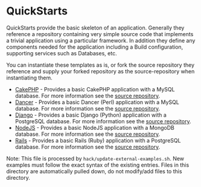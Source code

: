 QuickStarts
===========

QuickStarts provide the basic skeleton of an application. Generally they
reference a repository containing very simple source code that implements a
trivial application using a particular framework. In addition they define any
components needed for the application including a Build configuration,
supporting services such as Databases, etc.

You can instantiate these templates as is, or fork the source repository they
reference and supply your forked repository as the source-repository when
instantiating them.

* [CakePHP](https://raw.githubusercontent.com/openshift/cakephp-ex/master/openshift/templates/cakephp-mysql.json) - Provides a basic CakePHP application with a MySQL database. For more information see the [source repository](https://github.com/openshift/cakephp-ex).
* [Dancer](https://raw.githubusercontent.com/openshift/dancer-ex/master/openshift/templates/dancer-mysql.json) - Provides a basic Dancer (Perl) application with a MySQL database. For more information see the [source repository](https://github.com/openshift/dancer-ex).
* [Django](https://raw.githubusercontent.com/openshift/django-ex/master/openshift/templates/django-postgresql.json) - Provides a basic Django (Python) application with a PostgreSQL database. For more information see the [source repository](https://github.com/openshift/django-ex).
* [NodeJS](https://raw.githubusercontent.com/openshift/nodejs-ex/master/openshift/templates/nodejs-mongodb.json) - Provides a basic NodeJS application with a MongoDB database. For more information see the [source repository](https://github.com/openshift/nodejs-ex).
* [Rails](https://raw.githubusercontent.com/openshift/rails-ex/master/openshift/templates/rails-postgresql.json) - Provides a basic Rails (Ruby) application with a PostgreSQL database. For more information see the [source repository](https://github.com/openshift/rails-ex).

Note: This file is processed by `hack/update-external-examples.sh`. New examples
must follow the exact syntax of the existing entries. Files in this directory
are automatically pulled down, do not modify/add files to this directory.
